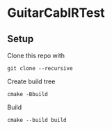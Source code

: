 # GuitarCabIRTest

## Setup

Clone this repo with

```
git clone --recursive 
```

Create build tree

```
cmake -Bbuild
```

Build
```
cmake --build build
```
